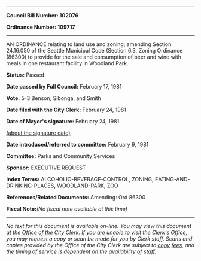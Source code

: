 

********

**Council Bill Number: 102076**
   
**Ordinance Number: 109717**
********

 AN ORDINANCE relating to land use and zoning; amending Section 24.16.050 of the Seattle Municipal Code (Section 6.3, Zoning Ordinance (86300) to provide for the sale and consumption of beer and wine with meals in one restaurant facility in Woodland Park.

**Status:** Passed
   
**Date passed by Full Council:** February 17, 1981
   
**Vote:** 5-3 Benson, Sibonga, and Smith
   
**Date filed with the City Clerk:** February 24, 1981
   
**Date of Mayor's signature:** February 24, 1981
   
[(about the signature date)](/~public/approvaldate.htm)
   
   
   
**Date introduced/referred to committee:** February 9, 1981
   
**Committee:** Parks and Community Services
   
**Sponsor:** EXECUTIVE REQUEST
   
   
**Index Terms:** ALCOHOLIC-BEVERAGE-CONTROL, ZONING, EATING-AND-DRINKING-PLACES, WOODLAND-PARK, ZOO

**References/Related Documents:** Amending: Ord 86300

**Fiscal Note:**_(No fiscal note available at this time)_
********

_No text for this document is available on-line. You may view this document at [the Office of the City Clerk](http://www.seattle.gov/leg/clerk/contactUs.htm). If you are unable to visit the Clerk's Office, you may request a copy or scan be made for you by Clerk staff. Scans and copies provided by the Office of the City Clerk are subject to [copy fees](http://clerk.seattle.gov/~public/clerkfees.htm), and the timing of service is dependent on the availability of staff._


